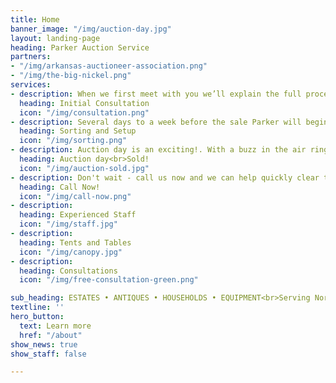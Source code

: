 ```yaml
---
title: Home
banner_image: "/img/auction-day.jpg"
layout: landing-page
heading: Parker Auction Service
partners:
- "/img/arkansas-auctioneer-association.png"
- "/img/the-big-nickel.png"
services:
- description: When we first meet with you we’ll explain the full process of having an auction so that you are completely aware of everything that we’re handling for you. So if you don’t remember everything, don’t worry, we will.
  heading: Initial Consultation
  icon: "/img/consultation.png"
- description: Several days to a week before the sale Parker will begin the general sorting and setup. Trailers, tables and sometimes tents will be brought in to help in the process. Its a lot of work and you’ll be glad that you hired us to do it for you.
  heading: Sorting and Setup
  icon: "/img/sorting.png"
- description: Auction day is an exciting!. With a buzz in the air ringmen show up and eagerly associate themselves with the items they’ll soon be catching bids on. In a conveinent location buyers will quickly register for numbers. 
  heading: Auction day<br>Sold!
  icon: "/img/auction-sold.jpg"
- description: Don't wait - call us now and we can help quickly clear the clutter and put cash in your hand!<br> (479) 846-3918 
  heading: Call Now!
  icon: "/img/call-now.png"
- description: 
  heading: Experienced Staff
  icon: "/img/staff.jpg"
- description: 
  heading: Tents and Tables
  icon: "/img/canopy.jpg"
- description: 
  heading: Consultations
  icon: "/img/free-consultation-green.png"

sub_heading: ESTATES • ANTIQUES • HOUSEHOLDS • EQUIPMENT<br>Serving Northwest Arkansas for over 30 years
textline: ''
hero_button:
  text: Learn more
  href: "/about"
show_news: true
show_staff: false

---
```

